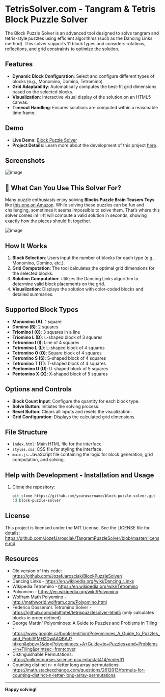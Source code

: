 # TetrisSolver.com - Tangram & Tetris Block Puzzle Solver

The Block Puzzle Solver is an advanced tool designed to solve tangram and tetris-style puzzles using efficient algorithms (such as the Dancing Links method). This solver supports 11 block types and considers rotations, reflections, and grid constraints to optimize the solution.

## Features
- **Dynamic Block Configuration**: Select and configure different types of blocks (e.g., Monomino, Domino, Tetromino).
- **Grid Adaptability**: Automatically computes the best-fit grid dimensions based on the selected blocks.
- **Visualization**: Interactive visual display of the solution on an HTML5 canvas.
- **Timeout Handling**: Ensures solutions are computed within a reasonable time frame.

## Demo
- **Live Demo**: [Block Puzzle Solver](https://www.TetrisSolver.com)
- **Project Details**: Learn more about the development of this project [here](https://www.joe0.com/2018/01/03/n-block-tetromino-tangram-puzzle-solver-in-javascript/).

## Screenshots
![image](https://github.com/user-attachments/assets/60e10df4-9dd4-4599-b1df-263b188eca8f)


## 🧩 What Can You Use This Solver For?
Many puzzle enthusiasts enjoy solving **Blocks Puzzle Brain Teasers Toys** like [this one on Amazon](https://www.amazon.ca/Coogam-Teasers-Intelligence-Colorful-Educational/dp/B07GF9421C/ref=asc_df_B07GF9421C/). While solving these puzzles can be fun and challenging, sometimes it seems impossible to solve them. That’s where this solver comes in! ✨It will compute a valid solution in seconds, showing exactly how the pieces should fit together.

![image](https://github.com/user-attachments/assets/f8c2d5b0-7044-403d-8cf9-86519d410014)


## How It Works
1. **Block Selection**: Users input the number of blocks for each type (e.g., Monomino, Domino, etc.).
2. **Grid Computation**: The tool calculates the optimal grid dimensions for the selected blocks.
3. **Solution Computation**: Utilizes the Dancing Links algorithm to determine valid block placements on the grid.
4. **Visualization**: Displays the solution with color-coded blocks and detailed summaries.

## Supported Block Types
- **Monomino (A)**: 1 square
- **Domino (B)**: 2 squares
- **Triomino I (C)**: 3 squares in a line
- **Triomino L (D)**: L-shaped block of 3 squares
- **Tetromino I (I)**: Line of 4 squares
- **Tetromino L (L)**: L-shaped block of 4 squares
- **Tetromino O (O)**: Square block of 4 squares
- **Tetromino S (S)**: S-shaped block of 4 squares
- **Tetromino T (T)**: T-shaped block of 4 squares
- **Pentomino U (U)**: U-shaped block of 5 squares
- **Pentomino X (X)**: X-shaped block of 5 squares

## Options and Controls
- **Block Count Input**: Configure the quantity for each block type.
- **Solve Button**: Initiates the solving process.
- **Reset Button**: Clears all inputs and resets the visualization.
- **Grid Configuration**: Displays the calculated grid dimensions.

## File Structure
- `index.html`: Main HTML file for the interface.
- `styles.css`: CSS file for styling the interface.
- `main.js`: JavaScript file containing the logic for block generation, grid computation, and solving.

## Help with Development - Installation and Usage
1. Clone the repository:
   ```bash
   git clone https://github.com/yourusername/block-puzzle-solver.git
   cd block-puzzle-solver
   ```

## License
This project is licensed under the MIT License.
See the LICENSE file for details: https://github.com/JozefJarosciak/TangramPuzzleSolver/blob/master/license.md

## Resources
* Old version of this code: https://github.com/JozefJarosciak/BlockPuzzleSolver/
* Dancing Links - https://en.wikipedia.org/wiki/Dancing_Links
* Wikipedia Tetromino - https://en.wikipedia.org/wiki/Tetromino
* Polyomino - https://en.wikipedia.org/wiki/Polyomino
* Wolfram Math Polyomino - http://mathworld.wolfram.com/Polyomino.html
* Federico Dossena's Tetromino Solver - https://github.com/adolfintel/tetrispuzzlesolver-html5 (only calculates blocks in order defined)
* George Martin' Polyominoes: A Guide to Puzzles and Problems in Tiling - https://www.google.ca/books/edition/Polyominoes_A_Guide_to_Puzzles_and_Probl/FMH2DwAAQBAJ?hl=en&gbpv=1&dq=Polyominoes:+A+Guide+to+Puzzles+and+Problems+in+Tiling&printsec=frontcover
* Distinguishable Permutations: https://onlinecourses.science.psu.edu/stat414/node/31
* Counting distinct n- n-letter long array permutations: https://math.stackexchange.com/questions/2612013/formula-for-counting-distinct-n-letter-long-array-permutations
---

**Happy solving!**
